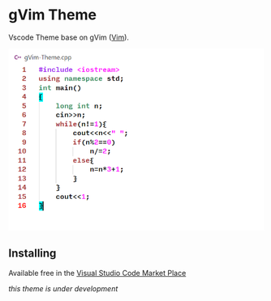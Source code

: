 # gVim Theme
Vscode Theme base on gVim ([Vim](https://www.vim.org/download.php)).

![alt](screenshoots/1.png)

## Installing

Available free in the [Visual Studio Code Market Place](https://marketplace.visualstudio.com/items?itemName=ichsn.gvim-theme)

*this theme is under development*